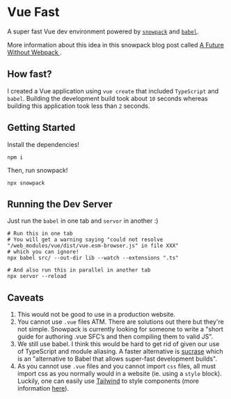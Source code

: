 # Vue Fast
A super fast Vue dev environment powered by [`snowpack`](https://www.snowpack.dev/) and [`babel`](https://babeljs.io/).

More information about this idea in this snowpack blog post called [A Future Without Webpack
](https://www.pika.dev/blog/pika-web-a-future-without-webpack/).

## How fast?
I created a Vue application using `vue create` that included `TypeScript` and `babel`. Building the development build took about `10` seconds whereas building this application took less than `2` seconds.

## Getting Started
Install the dependencies!
```
npm i
```

Then, run snowpack!
```
npx snowpack
```

## Running the Dev Server
Just run the `babel` in one tab and `servor` in another :)
```
# Run this in one tab
# You will get a warning saying "could not resolve "/web_modules/vue/dist/vue.esm-browser.js" in file XXX"
# which you can ignore!
npx babel src/ --out-dir lib --watch --extensions ".ts"

# And also run this in parallel in another tab
npx servor --reload
```

## Caveats
1. This would not be good to use in a production website.
2. You cannot use `.vue` files ATM. There are solutions out there but they're not simple. Snowpack is currently looking for someone to write a "short guide for authoring .vue SFC’s and then compiling them to valid JS".
3. We still use babel. I think this would be hard to get rid of given our use of TypeScript and module aliasing. A faster alternative is [sucrase](https://github.com/alangpierce/sucrase) which is an "alternative to Babel that allows super-fast development builds".
4. As you cannot use `.vue` files and you cannot import `css` files, all must import css as you normally would in a website (ie. using a `style` block). Luckily, one can easily use [Tailwind](https://tailwindcss.com/) to style components (more information [here](https://www.snowpack.dev/#tailwind-css)).
